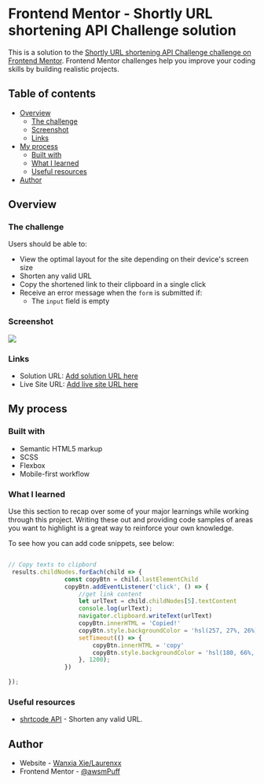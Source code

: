 # Frontend Mentor - Shortly URL shortening API Challenge solution

This is a solution to the [Shortly URL shortening API Challenge challenge on Frontend Mentor](https://www.frontendmentor.io/challenges/url-shortening-api-landing-page-2ce3ob-G). Frontend Mentor challenges help you improve your coding skills by building realistic projects. 

## Table of contents

- [Overview](#overview)
  - [The challenge](#the-challenge)
  - [Screenshot](#screenshot)
  - [Links](#links)
- [My process](#my-process)
  - [Built with](#built-with)
  - [What I learned](#what-i-learned)
  - [Useful resources](#useful-resources)
- [Author](#author)


## Overview

### The challenge

Users should be able to:

- View the optimal layout for the site depending on their device's screen size
- Shorten any valid URL
- Copy the shortened link to their clipboard in a single click
- Receive an error message when the `form` is submitted if:
  - The `input` field is empty

### Screenshot

![](./screenshots/active.gif)


### Links

- Solution URL: [Add solution URL here](https://your-solution-url.com)
- Live Site URL: [Add live site URL here](https://your-live-site-url.com)

## My process

### Built with

- Semantic HTML5 markup
- SCSS
- Flexbox
- Mobile-first workflow


### What I learned

Use this section to recap over some of your major learnings while working through this project. Writing these out and providing code samples of areas you want to highlight is a great way to reinforce your own knowledge.

To see how you can add code snippets, see below:

```js

// Copy texts to clipbord
 results.childNodes.forEach(child => {
                const copyBtn = child.lastElementChild
                copyBtn.addEventListener('click', () => {
                    //get link content
                    let urlText = child.childNodes[5].textContent
                    console.log(urlText);
                    navigator.clipboard.writeText(urlText)
                    copyBtn.innerHTML = 'Copied!'
                    copyBtn.style.backgroundColor = 'hsl(257, 27%, 26%)'
                    setTimeout(() => {
                        copyBtn.innerHTML = 'copy'
                        copyBtn.style.backgroundColor = 'hsl(180, 66%, 49%)'
                    }, 1200);
                })
                
});
```


### Useful resources

- [shrtcode API](https://app.shrtco.de/) - Shorten any valid URL.


## Author

- Website - [Wanxia Xie/Laurenxx](https://www.your-site.com)
- Frontend Mentor - [@awsmPuff](https://www.frontendmentor.io/profile/awsmPuff)
